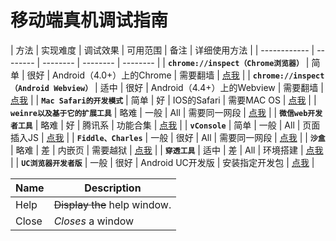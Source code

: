# 移动端真机调试指南

| 方法 | 实现难度 | 调试效果 | 可用范围 | 备注 | 详细使用方法 |
| ------------ | -------- | -------- | -------- | -------- |
| **`chrome://inspect（Chrome浏览器）`** | 简单  | 很好 | Android（4.0+）上的Chrome | 需要翻墙 | [点我](baidu.com) |
| **`chrome://inspect（Android Webview）`** | 适中  | 很好 | Android（4.4+）上的Webview | 需要翻墙 | [点我](baidu.com) |
| **`Mac Safari的开发模式`** | 简单  | 好 | IOS的Safari | 需要MAC OS | [点我](baidu.com) |
| **`weinre以及基于它的扩展工具`** | 略难  | 一般 | All | 需要同一网段 | [点我](baidu.com) |
| **`微信web开发者工具`** | 略难  | 好 | 腾讯系 | 功能合集 | [点我](baidu.com) |
| **`vConsole`** | 简单  | 一般 | All | 页面插入JS | [点我](baidu.com) |
| **`Fiddle、Charles`** | 一般  | 很好 | All | 需要同一网段 | [点我](baidu.com) |
| **`沙盒`** | 略难  | 差 | 内嵌页 | 需要越狱 | [点我](baidu.com) |
| **`穿透工具`** | 适中  | 差 | All | 环境搭建 | [点我](baidu.com) |
| **`UC浏览器开发者版`** | 一般  | 很好 | Android UC开发版 | 安装指定开发包 | [点我](baidu.com) |


| Name | Description          |
| ------------- | ----------- |
| Help      | ~~Display the~~ help window.|
| Close     | _Closes_ a window     |


